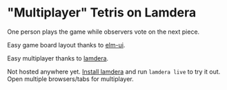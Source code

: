 # "Multiplayer" Tetris on Lamdera

One person plays the game while observers vote on the next piece.

Easy game board layout thanks to [elm-ui](https://package.elm-lang.org/packages/mdgriffith/elm-ui/latest/).

Easy multiplayer thanks to [lamdera](https://lamdera.com/).

Not hosted anywhere yet. [Install lamdera](https://lamdera.com/start) and run `lamdera live` to try it out. Open multiple browsers/tabs for multiplayer.
